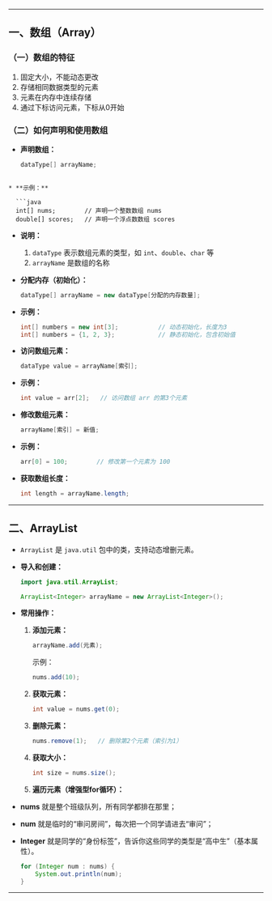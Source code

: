 
---

## 一、数组（Array）

### （一）数组的特征
1. 固定大小，不能动态更改  
2. 存储相同数据类型的元素  
3. 元素在内存中连续存储  
4. 通过下标访问元素，下标从0开始  

### （二）如何声明和使用数组

- **声明数组：**

  ```java
  dataType[] arrayName;
```

* **示例：**

  ```java
  int[] nums;        // 声明一个整数数组 nums
  double[] scores;   // 声明一个浮点数数组 scores
  ```

* **说明：**

  1. `dataType` 表示数组元素的类型，如 `int`、`double`、`char` 等
  2. `arrayName` 是数组的名称

* **分配内存（初始化）：**

  ```java
  dataType[] arrayName = new dataType[分配的内存数量];
  ```

* **示例：**

  ```java
  int[] numbers = new int[3];           // 动态初始化，长度为3
  int[] numbers = {1, 2, 3};            // 静态初始化，包含初始值
  ```

* **访问数组元素：**

  ```java
  dataType value = arrayName[索引];
  ```

* **示例：**

  ```java
  int value = arr[2];   // 访问数组 arr 的第3个元素
  ```

* **修改数组元素：**

  ```java
  arrayName[索引] = 新值;
  ```

* **示例：**

  ```java
  arr[0] = 100;        // 修改第一个元素为 100
  ```

* **获取数组长度：**

  ```java
  int length = arrayName.length;
  ```

---

## 二、ArrayList

* `ArrayList` 是 `java.util` 包中的类，支持动态增删元素。

* **导入和创建：**

  ```java
  import java.util.ArrayList;

  ArrayList<Integer> arrayName = new ArrayList<Integer>();
  ```

* **常用操作：**

  1. **添加元素：**

     ```java
     arrayName.add(元素);
     ```

     示例：

     ```java
     nums.add(10);
     ```

  2. **获取元素：**

     ```java
     int value = nums.get(0);
     ```

  3. **删除元素：**

     ```java
     nums.remove(1);   // 删除第2个元素（索引为1）
     ```

  4. **获取大小：**

     ```java
     int size = nums.size();
     ```

  5. **遍历元素（增强型for循环）：**
* **nums** 就是整个班级队列，所有同学都排在那里；
* **num** 就是临时的“审问房间”，每次把一个同学请进去“审问”；
* **Integer** 就是同学的“身份标签”，告诉你这些同学的类型是“高中生”（基本属性）。
     ```java
     for (Integer num : nums) {
         System.out.println(num);
     }
     ```

---

